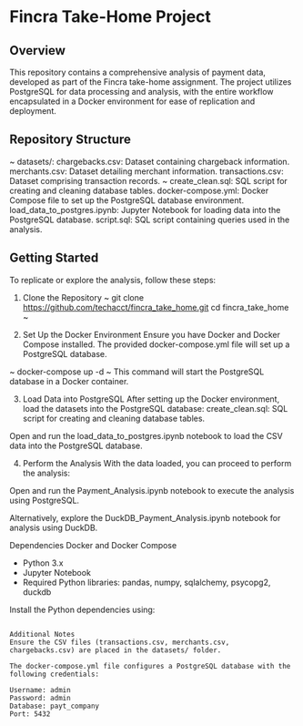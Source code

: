 # Fincra Take-Home Project
## Overview
This repository contains a comprehensive analysis of payment data, developed as part of the Fincra take-home assignment. The project utilizes  PostgreSQL for data processing and analysis, with the entire workflow encapsulated in a Docker environment for ease of replication and deployment.

## Repository Structure
~
datasets/:
    chargebacks.csv: Dataset containing chargeback information.
    merchants.csv: Dataset detailing merchant information.
    transactions.csv: Dataset comprising transaction records.
~
create_clean.sql: SQL script for creating and cleaning database tables.
docker-compose.yml: Docker Compose file to set up the PostgreSQL database environment.
load_data_to_postgres.ipynb: Jupyter Notebook for loading data into the PostgreSQL database.
script.sql: SQL script containing queries used in the analysis.

## Getting Started
To replicate or explore the analysis, follow these steps:

1. Clone the Repository
~
git clone https://github.com/techacct/fincra_take_home.git
cd fincra_take_home
~

2. Set Up the Docker Environment
Ensure you have Docker and Docker Compose installed. The provided docker-compose.yml file will set up a PostgreSQL database.

~
docker-compose up -d
~
This command will start the PostgreSQL database in a Docker container.

3. Load Data into PostgreSQL
After setting up the Docker environment, load the datasets into the PostgreSQL database:
create_clean.sql: SQL script for creating and cleaning database tables.

Open and run the load_data_to_postgres.ipynb notebook to load the CSV data into the PostgreSQL database.

4. Perform the Analysis
With the data loaded, you can proceed to perform the analysis:

Open and run the Payment_Analysis.ipynb notebook to execute the analysis using PostgreSQL.

Alternatively, explore the DuckDB_Payment_Analysis.ipynb notebook for analysis using DuckDB.

Dependencies
Docker and Docker Compose

- Python 3.x
- Jupyter Notebook
 - Required Python libraries: pandas, numpy, sqlalchemy, psycopg2, duckdb

Install the Python dependencies using:

```pip install pandas numpy sqlalchemy psycopg2 

Additional Notes
Ensure the CSV files (transactions.csv, merchants.csv, chargebacks.csv) are placed in the datasets/ folder.

The docker-compose.yml file configures a PostgreSQL database with the following credentials:

Username: admin
Password: admin
Database: payt_company
Port: 5432



